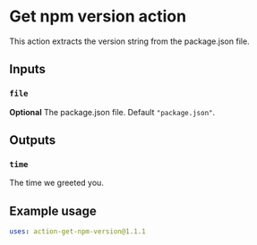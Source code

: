 # Get npm version action

This action extracts the version string from the package.json file.

## Inputs

### `file`

**Optional** The package.json file. Default `"package.json"`.

## Outputs

### `time`

The time we greeted you.

## Example usage

```yaml
uses: action-get-npm-version@1.1.1
```
